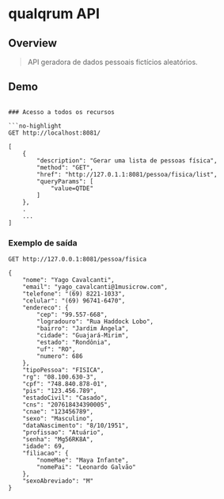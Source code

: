 # qualqrum API

## Overview

> API geradora de dados pessoais fictícios aleatórios.

## Demo

```

### Acesso a todos os recursos

```no-highlight
GET http://localhost:8081/
    
[
    {
        "description": "Gerar uma lista de pessoas física",
        "method": "GET",
        "href": "http://127.0.1.1:8081/pessoa/fisica/list",
        "queryParams": [
            "value=QTDE"
        ]
    },
    .
    ...
]

```

### Exemplo de saída

```no-highlight
GET http://127.0.0.1:8081/pessoa/fisica

{
    "nome": "Yago Cavalcanti",
    "email": "yago_cavalcanti@1musicrow.com",
    "telefone": "(69) 8221-1033",
    "celular": "(69) 96741-6470",
    "endereco": {
        "cep": "99.557-668",
        "logradouro": "Rua Haddock Lobo",
        "bairro": "Jardim Ângela",
        "cidade": "Guajará-Mirim",
        "estado": "Rondônia",
        "uf": "RO",
        "numero": 686
    },
    "tipoPessoa": "FISICA",
    "rg": "08.100.630-3",
    "cpf": "748.840.878-01",
    "pis": "123.456.789",
    "estadoCivil": "Casado",
    "cns": "207618434390005",
    "cnae": "123456789",
    "sexo": "Masculino",
    "dataNascimento": "8/10/1951",
    "profissao": "Atuário",
    "senha": "Mg56RK8A",
    "idade": 69,
    "filiacao": {
        "nomeMae": "Maya Infante",
        "nomePai": "Leonardo Galvão"
    },
    "sexoAbreviado": "M"
}

```